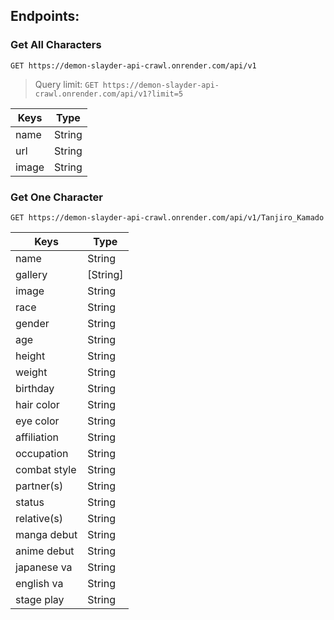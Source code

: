 ## Endpoints:

### Get All Characters

```GET https://demon-slayder-api-crawl.onrender.com/api/v1``` 

> Query limit: ```GET https://demon-slayder-api-crawl.onrender.com/api/v1?limit=5``` 

| Keys  | Type |
| ------------- | ------------- |
| name  | String  |
| url  | String  |
| image | String |

### Get One Character
```GET https://demon-slayder-api-crawl.onrender.com/api/v1/Tanjiro_Kamado```

| Keys  | Type |
| ------------- | ------------- |
| name  | String  |
| gallery  | [String]  |
| image | String |
| race | String |
| gender | String |
| age | String |
| height | String |
| weight | String |
| birthday | String |
| hair color | String |
| eye color | String |
| affiliation | String |
| occupation | String |
| combat style | String |
| partner(s) | String |
| status | String |
| relative(s) | String |
| manga debut | String |
| anime debut | String |
| japanese va | String | 
| english va | String |
| stage play | String |
